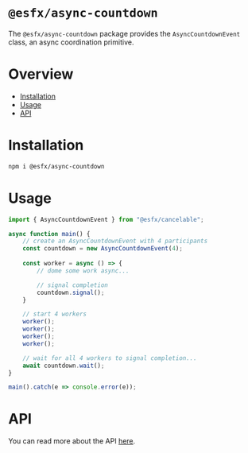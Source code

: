# `@esfx/async-countdown`

The `@esfx/async-countdown` package provides the `AsyncCountdownEvent` class, an async coordination primitive.

# Overview

* [Installation](#installation)
* [Usage](#usage)
* [API](#api)

# Installation

```sh
npm i @esfx/async-countdown
```

# Usage

```ts
import { AsyncCountdownEvent } from "@esfx/cancelable";

async function main() {
    // create an AsyncCountdownEvent with 4 participants
    const countdown = new AsyncCountdownEvent(4);
    
    const worker = async () => {
        // dome some work async...

        // signal completion
        countdown.signal();
    }

    // start 4 workers
    worker();
    worker();
    worker();
    worker();

    // wait for all 4 workers to signal completion...
    await countdown.wait();
}

main().catch(e => console.error(e));
```

# API

You can read more about the API [here](https://esfx.github.io/esfx/modules/async_countdown.html).

